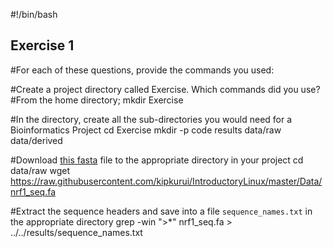 #!/bin/bash
## Exercise 1
#For each of these questions, provide the commands you used:

#Create a project directory called Exercise. Which commands did you use?
#From the home directory;
mkdir Exercise

#In the directory, create all the sub-directories you would need for a Bioinformatics Project
cd Exercise
mkdir -p code results data/raw data/derived

#Download [this fasta](https://raw.githubusercontent.com/kipkurui/IntroductoryLinux/master/Data/nrf1_seq.fa) file to the appropriate directory in your project
cd data/raw
wget https://raw.githubusercontent.com/kipkurui/IntroductoryLinux/master/Data/nrf1_seq.fa

#Extract the sequence headers and save into a file `sequence_names.txt` in the appropriate directory
grep -win ">*" nrf1_seq.fa > ../../results/sequence_names.txt
